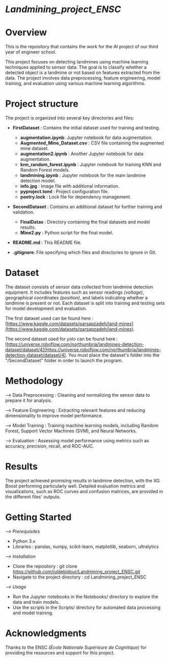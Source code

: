 # _Landmining_project_ENSC_

# Overview

This is the repository that contains the work for the AI project of our third year of engineer school.

This project focuses on detecting landmines using machine learning techniques applied to sensor data. The goal is to classify whether a detected object is a landmine or not based on features extracted from the data. The project involves data preprocessing, feature engineering, model training, and evaluation using various machine learning algorithms.

# Project structure

The project is organized into several key directories and files:

- **FirstDataset** : Contains the initial dataset used for training and testing.
  - **augmentation.ipynb**:  Jupyter notebook for data augmentation.
  - **Augmented_Mine_Dataset.csv** : CSV file containing the augmented mine dataset.
  - **augmentation2.ipynb** : Another Jupyter notebook for data augmentation.
  - **knn_random_forest.ipynb** : Jupyter notebook for training KNN and Random Forest models.
  - **landmining.ipynb** : Jupyter notebook for the main landmine detection model.
  - **info.jpg** : Image file with additional information.
  - **pyproject.toml** : Project configuration file.
  - **poetry.lock** : Lock file for dependency management.
    
- **SecondDataset** : Contains an additional dataset for further training and validation.
  
  - **FinalDatas** : Directory containing the final datasets and model results.
  - **Mine2.py** : Python script for the final model.
    
- **README.md** : This README file.
  
- **.gitignore**:  File specifying which files and directories to ignore in Git.

# Dataset

The dataset consists of sensor data collected from landmine detection equipment. It includes features such as sensor readings _(voltage)_, geographical coordinates _(position)_, and labels indicating whether a landmine is present or not. 
Each dataset is split into training and testing sets for model development and evaluation.

The first dataset used can be found here : [https://www.kaggle.com/datasets/parsapzadeh/land-mines](https://www.kaggle.com/datasets/parsapzadeh/land-mines).

The second dataset used for yolo can be found here : [https://universe.roboflow.com/northumbria/landmines-detection-dataset/dataset/4](https://universe.roboflow.com/northumbria/landmines-detection-dataset/dataset/4).
You must place the dataset's folder into the "/SecondDataset" folder in order to launch the program.

# Methodology

--> Data Preprocessing : Cleaning and normalizing the sensor data to prepare it for analysis.

--> Feature Engineering : Extracting relevant features and reducing dimensionality to improve model performance.

--> Model Training : Training machine learning models, including Random Forest, Support Vector Machines (SVM), and Neural Networks.
  
--> Evaluation : Assessing model performance using metrics such as accuracy, precision, recall, and ROC-AUC.

# Results

The project achieved promising results in landmine detection, with the XG Boost performing particularly well. Detailed evaluation metrics and visualizations, such as ROC curves and confusion matrices, are provided in the different files' outputs.

# Getting Started

_--> Prerequisites_

- Python 3.x
- Libraries : pandas, numpy, scikit-learn, matplotlib, seaborn, ultralytics

_--> Installation_

- Clone the repository : git clone https://github.com/juldebidour/Landmining_project_ENSC.git
- Navigate to the project directory : cd Landmining_project_ENSC

_--> Usage_

- Run the Jupyter notebooks in the Notebooks/ directory to explore the data and train models.
- Use the scripts in the Scripts/ directory for automated data processing and model training.

# Acknowledgments

Thanks to the ENSC _(École Nationale Supérieure de Cognitique)_ for providing the resources and support for this project.
